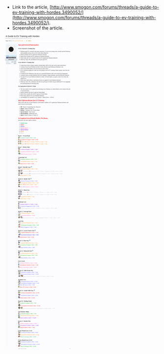 * Link to the article, [http://www.smogon.com/forums/threads/a-guide-to-ev-training-with-hordes.3490052/](http://www.smogon.com/forums/threads/a-guide-to-ev-training-with-hordes.3490052/).
* Screenshot of the article.

![./20161011-1027-cet-full-guide-for-evs-training-with-hordes-from-smogon-1.png](./20161011-1027-cet-full-guide-for-evs-training-with-hordes-from-smogon-1.png)